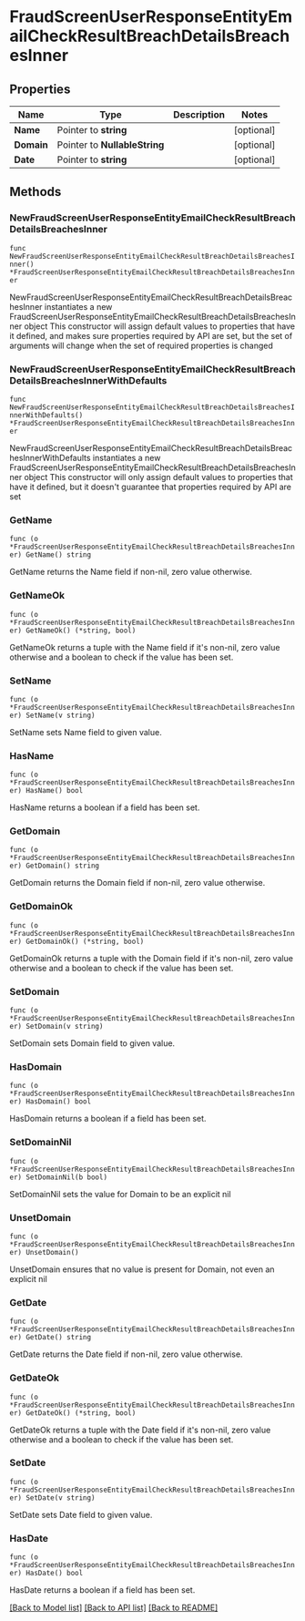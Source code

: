 # FraudScreenUserResponseEntityEmailCheckResultBreachDetailsBreachesInner

## Properties

Name | Type | Description | Notes
------------ | ------------- | ------------- | -------------
**Name** | Pointer to **string** |  | [optional] 
**Domain** | Pointer to **NullableString** |  | [optional] 
**Date** | Pointer to **string** |  | [optional] 

## Methods

### NewFraudScreenUserResponseEntityEmailCheckResultBreachDetailsBreachesInner

`func NewFraudScreenUserResponseEntityEmailCheckResultBreachDetailsBreachesInner() *FraudScreenUserResponseEntityEmailCheckResultBreachDetailsBreachesInner`

NewFraudScreenUserResponseEntityEmailCheckResultBreachDetailsBreachesInner instantiates a new FraudScreenUserResponseEntityEmailCheckResultBreachDetailsBreachesInner object
This constructor will assign default values to properties that have it defined,
and makes sure properties required by API are set, but the set of arguments
will change when the set of required properties is changed

### NewFraudScreenUserResponseEntityEmailCheckResultBreachDetailsBreachesInnerWithDefaults

`func NewFraudScreenUserResponseEntityEmailCheckResultBreachDetailsBreachesInnerWithDefaults() *FraudScreenUserResponseEntityEmailCheckResultBreachDetailsBreachesInner`

NewFraudScreenUserResponseEntityEmailCheckResultBreachDetailsBreachesInnerWithDefaults instantiates a new FraudScreenUserResponseEntityEmailCheckResultBreachDetailsBreachesInner object
This constructor will only assign default values to properties that have it defined,
but it doesn't guarantee that properties required by API are set

### GetName

`func (o *FraudScreenUserResponseEntityEmailCheckResultBreachDetailsBreachesInner) GetName() string`

GetName returns the Name field if non-nil, zero value otherwise.

### GetNameOk

`func (o *FraudScreenUserResponseEntityEmailCheckResultBreachDetailsBreachesInner) GetNameOk() (*string, bool)`

GetNameOk returns a tuple with the Name field if it's non-nil, zero value otherwise
and a boolean to check if the value has been set.

### SetName

`func (o *FraudScreenUserResponseEntityEmailCheckResultBreachDetailsBreachesInner) SetName(v string)`

SetName sets Name field to given value.

### HasName

`func (o *FraudScreenUserResponseEntityEmailCheckResultBreachDetailsBreachesInner) HasName() bool`

HasName returns a boolean if a field has been set.

### GetDomain

`func (o *FraudScreenUserResponseEntityEmailCheckResultBreachDetailsBreachesInner) GetDomain() string`

GetDomain returns the Domain field if non-nil, zero value otherwise.

### GetDomainOk

`func (o *FraudScreenUserResponseEntityEmailCheckResultBreachDetailsBreachesInner) GetDomainOk() (*string, bool)`

GetDomainOk returns a tuple with the Domain field if it's non-nil, zero value otherwise
and a boolean to check if the value has been set.

### SetDomain

`func (o *FraudScreenUserResponseEntityEmailCheckResultBreachDetailsBreachesInner) SetDomain(v string)`

SetDomain sets Domain field to given value.

### HasDomain

`func (o *FraudScreenUserResponseEntityEmailCheckResultBreachDetailsBreachesInner) HasDomain() bool`

HasDomain returns a boolean if a field has been set.

### SetDomainNil

`func (o *FraudScreenUserResponseEntityEmailCheckResultBreachDetailsBreachesInner) SetDomainNil(b bool)`

 SetDomainNil sets the value for Domain to be an explicit nil

### UnsetDomain
`func (o *FraudScreenUserResponseEntityEmailCheckResultBreachDetailsBreachesInner) UnsetDomain()`

UnsetDomain ensures that no value is present for Domain, not even an explicit nil
### GetDate

`func (o *FraudScreenUserResponseEntityEmailCheckResultBreachDetailsBreachesInner) GetDate() string`

GetDate returns the Date field if non-nil, zero value otherwise.

### GetDateOk

`func (o *FraudScreenUserResponseEntityEmailCheckResultBreachDetailsBreachesInner) GetDateOk() (*string, bool)`

GetDateOk returns a tuple with the Date field if it's non-nil, zero value otherwise
and a boolean to check if the value has been set.

### SetDate

`func (o *FraudScreenUserResponseEntityEmailCheckResultBreachDetailsBreachesInner) SetDate(v string)`

SetDate sets Date field to given value.

### HasDate

`func (o *FraudScreenUserResponseEntityEmailCheckResultBreachDetailsBreachesInner) HasDate() bool`

HasDate returns a boolean if a field has been set.


[[Back to Model list]](../README.md#documentation-for-models) [[Back to API list]](../README.md#documentation-for-api-endpoints) [[Back to README]](../README.md)


